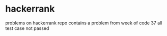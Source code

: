 # hackerrank
problems on hackerrank
repo contains a problem from week of code 37
all test case not passed
